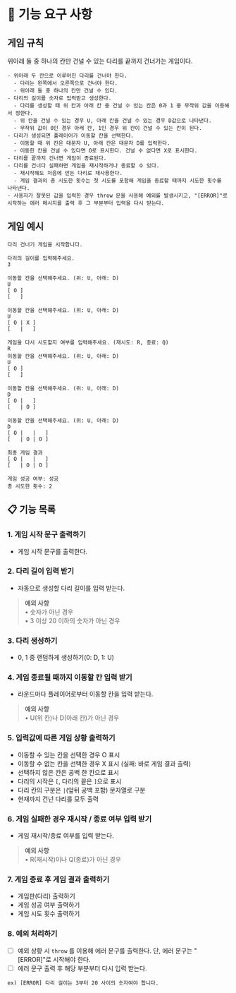 # 🚀 기능 요구 사항

## 게임 규칙

위아래 둘 중 하나의 칸만 건널 수 있는 다리를 끝까지 건너가는 게임이다.
```
- 위아래 두 칸으로 이루어진 다리를 건너야 한다.
  - 다리는 왼쪽에서 오른쪽으로 건너야 한다.
  - 위아래 둘 중 하나의 칸만 건널 수 있다.
- 다리의 길이를 숫자로 입력받고 생성한다.
  - 다리를 생성할 때 위 칸과 아래 칸 중 건널 수 있는 칸은 0과 1 중 무작위 값을 이용해서 정한다.
  - 위 칸을 건널 수 있는 경우 U, 아래 칸을 건널 수 있는 경우 D값으로 나타낸다.
  - 무작위 값이 0인 경우 아래 칸, 1인 경우 위 칸이 건널 수 있는 칸이 된다.
- 다리가 생성되면 플레이어가 이동할 칸을 선택한다.
  - 이동할 때 위 칸은 대문자 U, 아래 칸은 대문자 D를 입력한다.
  - 이동한 칸을 건널 수 있다면 O로 표시한다. 건널 수 없다면 X로 표시한다.
- 다리를 끝까지 건너면 게임이 종료된다.
- 다리를 건너다 실패하면 게임을 재시작하거나 종료할 수 있다.
  - 재시작해도 처음에 만든 다리로 재사용한다.
  - 게임 결과의 총 시도한 횟수는 첫 시도를 포함해 게임을 종료할 때까지 시도한 횟수를 나타낸다.
- 사용자가 잘못된 값을 입력한 경우 throw 문을 사용해 예외를 발생시키고, "[ERROR]"로 시작하는 에러 메시지를 출력 후 그 부분부터 입력을 다시 받는다.
```

## 게임 예시

```
다리 건너기 게임을 시작합니다.

다리의 길이를 입력해주세요.
3

이동할 칸을 선택해주세요. (위: U, 아래: D)
U
[ O ]
[   ]

이동할 칸을 선택해주세요. (위: U, 아래: D)
U
[ O | X ]
[   |   ]

게임을 다시 시도할지 여부를 입력해주세요. (재시도: R, 종료: Q)
R
이동할 칸을 선택해주세요. (위: U, 아래: D)
U
[ O ]
[   ]

이동할 칸을 선택해주세요. (위: U, 아래: D)
D
[ O |   ]
[   | O ]

이동할 칸을 선택해주세요. (위: U, 아래: D)
D
[ O |   |   ]
[   | O | O ]

최종 게임 결과
[ O |   |   ]
[   | O | O ]

게임 성공 여부: 성공
총 시도한 횟수: 2
```

## 📋 기능 목록

### **1. 게임 시작 문구 출력하기**
- 게임 시작 문구를 출력한다.

### **2. 다리 길이 입력 받기**
- 자동으로 생성할 다리 길이를 입력 받는다. 

> **예외 사항**  
• 숫자가 아닌 경우  
• 3 이상 20 이하의 숫자가 아닌 경우

### **3. 다리 생성하기**
- 0, 1 중 랜덤하게 생성하기(0: D, 1: U)

### **4. 게임 종료될 때까지 이동할 칸 입력 받기**
- 라운드마다 플레이어로부터 이동할 칸을 입력 받는다. 

> **예외 사항**  
• U(위 칸)나 D(아래 칸)가 아닌 경우

### **5. 입력값에 따른 게임 상황 출력하기**
- 이동할 수 있는 칸을 선택한 경우 O 표시
- 이동할 수 없는 칸을 선택한 경우 X 표시 (실패: 바로 게임 결과 출력)
- 선택하지 않은 칸은 공백 한 칸으로 표시
- 다리의 시작은 `[`, 다리의 끝은 `]`으로 표시
- 다리 칸의 구분은 `|`(앞뒤 공백 포함) 문자열로 구분
- 현재까지 건넌 다리를 모두 출력

### **6. 게임 실패한 경우 재시작 / 종료 여부 입력 받기**
- 게임 재시작/종료 여부를 입력 받는다. 

> **예외 사항**  
• R(재시작)이나 Q(종료)가 아닌 경우

### **7. 게임 종료 후 게임 결과 출력하기**
- 게임판(다리) 출력하기
- 게임 성공 여부 출력하기
- 게임 시도 횟수 출력하기

### **8. 예외 처리하기**
- [ ] 예외 상황 시 `throw` 를 이용해  에러 문구를 출력한다. 단, 에러 문구는 "[ERROR]"로 시작해야 한다.
- [ ] 에러 문구 출력 후 해당 부분부터 다시 입력 받는다.

```
ex) [ERROR] 다리 길이는 3부터 20 사이의 숫자여야 합니다.
```